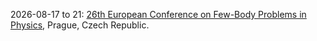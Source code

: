 2026-08-17 to 21: [26th European Conference on Few-Body Problems in Physics](https://indico.cern.ch/event/1441702/), Prague, Czech Republic.

